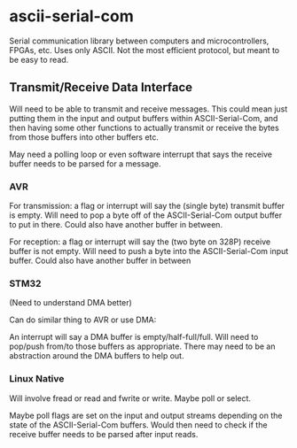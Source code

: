 # ascii-serial-com

Serial communication library between computers and microcontrollers, FPGAs,
etc. Uses only ASCII. Not the most efficient protocol, but meant to be easy to
read.

## Transmit/Receive Data Interface

Will need to be able to transmit and receive messages. This could mean just
putting them in the input and output buffers within ASCII-Serial-Com, and then
having some other functions to actually transmit or receive the bytes from
those buffers into other buffers etc.

May need a polling loop or even software interrupt that says the receive buffer
needs to be parsed for a message.

### AVR

For transmission: a flag or interrupt will say the (single byte) transmit
buffer is empty. Will need to pop a byte off of the ASCII-Serial-Com output
buffer to put in there. Could also have another buffer in between.

For reception: a flag or interrupt will say the (two byte on 328P) receive
buffer is not empty. Will need to push a byte into the ASCII-Serial-Com input
buffer. Could also have another buffer in between

### STM32

(Need to understand DMA better)

Can do similar thing to AVR or use DMA:

An interrupt will say a DMA buffer is empty/half-full/full. Will need to
pop/push from/to those buffers as appropriate. There may need to be an
abstraction around the DMA buffers to help out.

### Linux Native

Will involve fread or read and fwrite or write. Maybe poll or select.

Maybe poll flags are set on the input and output streams depending on the state
of the ASCII-Serial-Com buffers. Would then need to check if the receive buffer
needs to be parsed after input reads.
